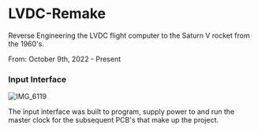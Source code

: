 # LVDC-Remake
Reverse Engineering the LVDC flight computer to the Saturn V rocket from the 1960's.

From: October 9th, 2022 - Present

### Input Interface

![IMG_6119](https://user-images.githubusercontent.com/113632274/216847426-f2627f55-7505-462d-9c02-9a6e551deaf4.jpg)

The input interface was built to program, supply power to and run the master clock for the subsequent PCB's that make up the project.

